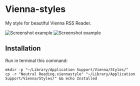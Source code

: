 Vienna-styles
=============

My style for beautiful Vienna RSS Reader.

![Screenshot example](http://image.prntscr.com/image/eff340355d714171aadb908747ad9fa3.png)
![Screenshot example](http://image.prntscr.com/image/63b89aeab97246dcbda2de4ef690661e.png)

Installation
------------

Run in terminal this command:
```
mkdir -p "~/Library/Application Support/Vienna/Styles/"
cp -r "Neutral Reading.viennastyle" "~/Library/Application Support/Vienna/Styles/" && echo Installed
```
